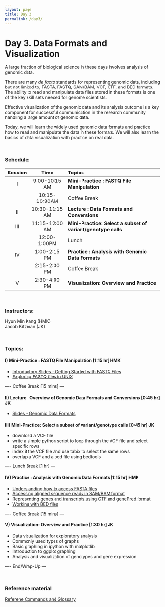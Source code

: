 ```yaml
---
layout: page
title: Day 3
permalink: /day3/
---
```


# Day 3. Data Formats and Visualization

A large fraction of biological science in these days involves
analysis of genomic data.

There are many *de facto* standards for
representing genomic data, including but not limited to,
FASTA, FASTQ, SAM/BAM, VCF, GTF, and BED formats.
The ability to read and manipulate data files stored in these formats
is one of the key skill sets needed for genome scientists.

Effective visualization of the genomic data and its analysis outcome is a
key component for successful communication in the research community
handling a large amount of genomic data.

Today, we will learn the widely used genomic data formats and
practice how to read and manipulate the data in these formats. We will
also learn the basics of data visualization with practice on real data.

<br>

### Schedule:

| Session | Time           | Topics                   | 
| :-----: |:--------------:| :----------------------- | 
| I       | 9:00-10:15 AM  | **Mini-Practice : FASTQ File Manipulation** | 
|         | 10:15-10:30AM  | Coffee Break             | 
| II      | 10:30-11:15 AM | **Lecture : Data Formats and Conversions**       | 
| III     | 11:15-12:00 AM | **Mini-Practice: Select a subset of variant/genotype calls**       | 
|         | 12:00-1:00PM   | Lunch                    | 
| IV      | 1:00-2:15 PM   | **Practice : Analysis with Genomic Data Formats** | 
|         | 2:15-2:30 PM   | Coffee Break             | 
| V       | 2:30-4:00 PM   | **Visualization: Overview and Practice**   | 


<br>

### Instructors:
Hyun Min Kang (HMK)  
Jacob Kitzman (JK)

<br>

### Topics:

#### I) Mini-Practice : FASTQ File Manipulation [1:15 hr]  HMK
- [Introductory Slides - Getting Started with FASTQ Files](../class-material/2015_08_day3_sec01_v1.pdf)
- [Exploring FASTQ files in UNIX](../class-material/day3-fastq-unix-practice.html)

—- Coffee Break [15 mins] —  

#### II) Lecture : Overview of Genomic Data Formats and Conversions [0:45 hr]  JK
 - [Slides - Genomic Data Formats](../class-material/day3_section2.pdf)

#### III) Mini-Practice: Select a subset of variant/genotype calls [0:45 hr] JK
 - download a VCF file
 - write a simple python script to loop through the VCF file and select specific rows
 - index it the VCF file and use tabix to select the same rows  
 - overlap a VCF and a bed file using bedtools

—- Lunch Break [1 hr] —  

#### IV) Practice : Analysis with Genomic Data Formats [1:15 hr]  HMK
- [Understanding how to access FASTA files](../class-material/day3-fasta-practice.html)
- [Accessing aligned sequence reads in SAM/BAM format](../class-material/day3-bam-practice.html)
- [Representing genes and transcripts using GTF and genePred format](../class-material/day3-gtf-practice.html)
- [Working with BED files](../class-material/day3-bed-practice.html)

—- Coffee Break [15 mins] —  

#### V) Visualization: Overview and Practice [1:30 hr] JK
- Data visualization for exploratory analysis
- Commonly used types of graphs
- Basic graphing in ipython with matplotlib
- Introduction to ggplot graphing
- Analysis and visualization of genotypes and gene expression

—- End/Wrap-Up —

<br>

### Reference material
[Referene Commands and Glossary](../class-material/unix-reference.html)  
